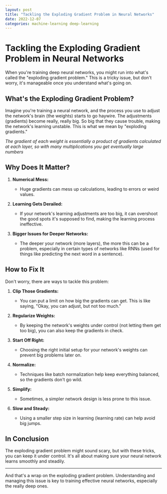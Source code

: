 ```yaml
---
layout: post
title: "Tackling the Exploding Gradient Problem in Neural Networks"
date: 2022-12-07
categories: machine-learning deep-learning
---
```


# Tackling the Exploding Gradient Problem in Neural Networks

When you're training deep neural networks, you might run into what's called the "exploding gradient problem." This is a tricky issue, but don't worry, it's manageable once you understand what's going on.

## What's the Exploding Gradient Problem?

Imagine you're training a neural network, and the process you use to adjust the network's brain (the weights) starts to go haywire. The adjustments (gradients) become really, really big. So big that they cause trouble, making the network's learning unstable. This is what we mean by "exploding gradients."

*The gradient of each weight is essentially a product of gradients calculated at each layer, so with many multiplications you get eventually large numbers*

## Why Does It Matter?

1. **Numerical Mess:**
   - Huge gradients can mess up calculations, leading to errors or weird values.

2. **Learning Gets Derailed:**
   - If your network's learning adjustments are too big, it can overshoot the good spots it's supposed to find, making the learning process ineffective.

3. **Bigger Issues for Deeper Networks:**
   - The deeper your network (more layers), the more this can be a problem, especially in certain types of networks like RNNs (used for things like predicting the next word in a sentence).

## How to Fix It

Don't worry, there are ways to tackle this problem:

1. **Clip Those Gradients:**
   - You can put a limit on how big the gradients can get. This is like saying, "Okay, you can adjust, but not too much."

2. **Regularize Weights:**
   - By keeping the network's weights under control (not letting them get too big), you can also keep the gradients in check.

3. **Start Off Right:**
   - Choosing the right initial setup for your network's weights can prevent big problems later on.

4. **Normalize:**
   - Techniques like batch normalization help keep everything balanced, so the gradients don't go wild.

5. **Simplify:**
   - Sometimes, a simpler network design is less prone to this issue.

6. **Slow and Steady:**
   - Using a smaller step size in learning (learning rate) can help avoid big jumps.

## In Conclusion

The exploding gradient problem might sound scary, but with these tricks, you can keep it under control. It's all about making sure your neural network learns smoothly and steadily.

---

And that's a wrap on the exploding gradient problem. Understanding and managing this issue is key to training effective neural networks, especially the really deep ones.
